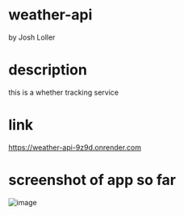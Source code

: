 # weather-api
by Josh Loller
# description
this is a whether tracking service

# link 
https://weather-api-9z9d.onrender.com

# screenshot of app so far 
![image](https://github.com/user-attachments/assets/a4ad35c3-953b-4ef7-9c60-3ca9a5577145)
